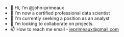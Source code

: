 - 👋 Hi, I’m @john-primeaux
- 👀 I’m now a certified professional data scientist
- 🌱 I'm currently seeking a position as an analyst
- 💞️ I’m looking to collaborate on projects.
- 📫 How to reach me email - jeprimeaux@gmail.com

<!---
john-primeaux/john-primeaux is a ✨ special ✨ repository because its `README.md` (this file) appears on your GitHub profile.
You can click the Preview link to take a look at your changes.
--->
